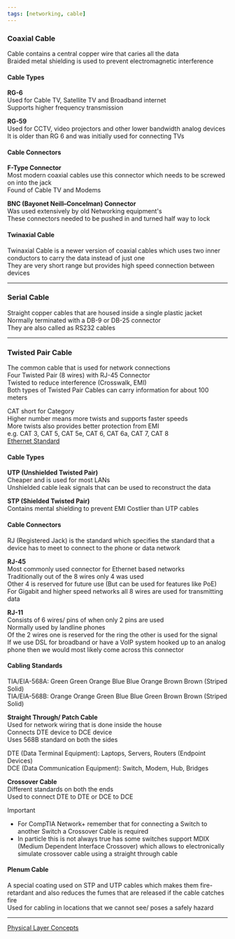 ```yaml
---
tags: [networking, cable]
---
```


### Coaxial Cable

Cable contains a central copper wire that caries all the data  
Braided metal shielding is used to prevent electromagnetic interference  

#### Cable Types

**RG-6**  
Used for Cable TV, Satellite TV and Broadband internet  
Supports higher frequency transmission

**RG-59**  
Used for CCTV, video projectors and other lower bandwidth analog devices  
It is older than RG 6 and was initially used for connecting TVs

#### Cable Connectors

**F-Type Connector**  
Most modern coaxial cables use this connector which needs to be screwed on into the jack  
Found of Cable TV and Modems  

**BNC (Bayonet Neill–Concelman) Connector**  
Was used extensively by old Networking equipment's  
These connectors needed to be pushed in and turned half way to lock

#### Twinaxial Cable

Twinaxial Cable is a newer version of coaxial cables which uses two inner conductors to carry the data instead of just one  
They are very short range but provides high speed connection between devices

---

### Serial Cable

Straight copper cables that are housed inside a single plastic jacket  
Normally terminated with a DB-9 or DB-25 connector  
They are also called as RS232 cables

---

### Twisted Pair Cable

The common cable that is used for network connections  
Four Twisted Pair (8 wires) with RJ-45 Connector  
Twisted to reduce interference (Crosswalk, EMI)  
Both types of Twisted Pair Cables can carry information for about 100 meters

CAT short for Category  
Higher number means more twists and supports faster speeds  
More twists also provides better protection from EMI  
e.g. CAT 3, CAT 5, CAT 5e, CAT 6, CAT 6a, CAT 7, CAT 8  
[Ethernet Standard](Ethernet%20Standard.md)

#### Cable Types

**UTP (Unshielded Twisted Pair)**  
Cheaper and is used for most LANs  
Unshielded cable leak signals that can be used to reconstruct the data

**STP (Shielded Twisted Pair)**  
Contains mental shielding to prevent EMI
Costlier than UTP cables

#### Cable Connectors

RJ (Registered Jack) is the standard which specifies the standard that a device has to meet to connect to the phone or data network

**RJ-45**  
Most commonly used connector for Ethernet based networks  
Traditionally out of the 8 wires only 4 was used  
Other 4 is reserved for future use (But can be used for features like PoE)  
For Gigabit and higher speed networks all 8 wires are used for transmitting data

**RJ-11**  
Consists of 6 wires/ pins of when only 2 pins are used  
Normally used by landline phones  
Of the 2 wires one is reserved for the ring the other is used for the signal  
If we use DSL for broadband or have a VoIP system hooked up to an analog phone then we would most likely come across this connector

#### Cabling Standards
TIA/EIA-568A: Green Green Orange Blue Blue Orange Brown Brown (Striped Solid)  
TIA/EIA-568B: Orange Orange Green Blue Blue Green Brown Brown (Striped Solid)

**Straight Through/ Patch Cable**  
Used for network wiring that is done inside the house  
Connects DTE device to DCE device   
Uses 568B standard on both the sides  

DTE (Data Terminal Equipment): Laptops, Servers, Routers (Endpoint Devices)  
DCE (Data Communication Equipment): Switch, Modem, Hub, Bridges

**Crossover Cable**  
Different standards on both the ends  
Used to connect DTE to DTE or DCE to DCE

> [!IMPORTANT]
> - For CompTIA Network+ remember that for connecting a Switch to another Switch a Crossover Cable is required
> - In particle this is not always true has some switches support MDIX (Medium Dependent Interface Crossover) which allows to electronically simulate crossover cable using a straight through cable

#### Plenum Cable

A special coating used on STP and UTP cables which makes them fire-retardant and also reduces the fumes that are released if the cable catches fire  
Used for cabling in locations that we cannot see/ poses a safely hazard

---

[Physical Layer Concepts](Physical%20Layer%20Concepts.md)
